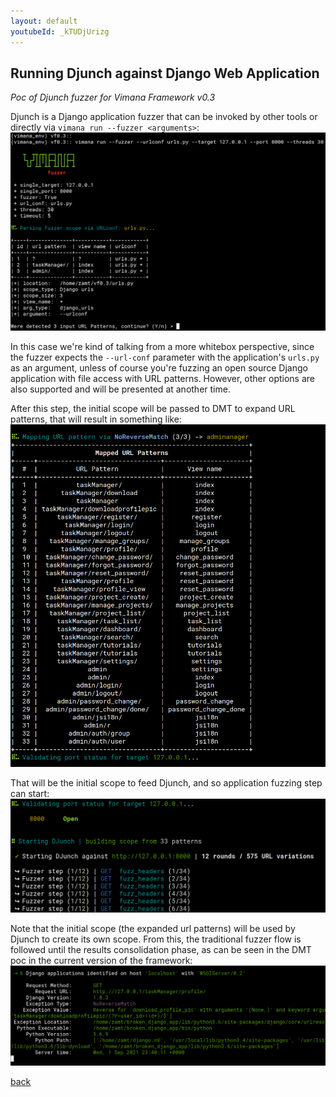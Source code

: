 ```yaml
---
layout: default
youtubeId: _kTUDjUrizg
---
```


## Running Djunch against Django Web Application

_Poc of Djunch fuzzer for Vimana Framework v0.3_

Djunch is a Django application fuzzer that can be invoked by other tools or directly via `vimana run --fuzzer <arguments>`:
![Alt text](https://github.com/s4dhulabs/s4dhulabs.github.io/blob/master/resources/imgs/run_fuzzer2.png?raw=true "VIMANAFRAMEWORK")

In this case we're kind of talking from a more whitebox perspective, since the fuzzer expects the `--url-conf` parameter with the application's `urls.py` as an argument, unless of course you're fuzzing an open source Django application with file access with URL patterns. However, other options are also supported and will be presented at another time.

After this step, the initial scope will be passed to DMT to expand URL patterns, that will result in something like:
![Alt text](https://github.com/s4dhulabs/s4dhulabs.github.io/blob/master/resources/imgs/run_fuzzer3.png?raw=true "VIMANAFRAMEWORK")

That will be the initial scope to feed Djunch, and so application fuzzing step can start:
![Alt text](https://github.com/s4dhulabs/s4dhulabs.github.io/blob/master/resources/imgs/run_fuzzer4.png?raw=true "VIMANAFRAMEWORK")

Note that the initial scope (the expanded url patterns) will be used by Djunch to create its own scope. From this, the traditional fuzzer flow is followed until the results consolidation phase, as can be seen in the DMT poc in the current version of the framework:
![Alt text](https://github.com/s4dhulabs/s4dhulabs.github.io/blob/master/resources/imgs/run_fuzzer_exception1.png?raw=true "VIMANAFRAMEWORK")


[back](./index.html)
